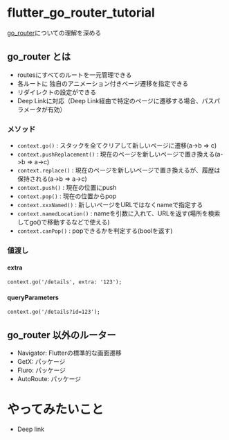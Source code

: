 # flutter_go_router_tutorial

[go_router](https://pub.dev/packages/go_router)についての理解を深める

## go_router とは
- routesにすべてのルートを一元管理できる
- 各ルートに 独自のアニメーション付きページ遷移を指定できる
- リダイレクトの設定ができる
- Deep Linkに対応（Deep Link経由で特定のページに遷移する場合、パスパラメータが有効）

### メソッド
- `context.go()` : スタックを全てクリアして新しいページに遷移(a->b => c)
- `context.pushReplacement()` : 現在のページを新しいページで置き換える(a->b => a->c)
- `context.replace()` : 現在のページを新しいページで置き換えるが、履歴は保持される(a->b => a->c)
- `context.push()` : 現在の位置にpush
- `context.pop()` : 現在の位置からpop
- `context.xxxNamed()` : 新しいページをURLではなくnameで指定する
- `context.namedLocation()` : nameを引数に入れて、URLを返す(場所を検索してgo()で移動するなどで使える)
- `context.canPop()` : popできるかを判定する(boolを返す)

### 値渡し
#### extra
`context.go('/details', extra: '123');`

#### queryParameters
`context.go('/details?id=123');`

## go_router 以外のルーター
- Navigator: Flutterの標準的な画面遷移
- GetX: パッケージ
- Fluro: パッケージ
- AutoRoute: パッケージ

# やってみたいこと
- Deep link

